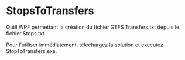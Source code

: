 # StopsToTransfers

Outil WPF permettant la création du fichier GTFS Transfers.txt depuis le fichier Stops.txt

Pour l'utiliser immédiatement, téléchargez la solution et executez StopToTransfers.exe.
